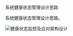 系统健康状态管理设计思路

系统健康状态管理设计思路。

![健康状态监控及应对架构设计](https://01zc8q.dm2302.livefilestore.com/y2pVIGpe1baTEVM1aC3n2rQnI8po9ixTw-X5EliBmTZcjk5NjmTu7hfJ3-zuxcVhBSVE-mbK2DrVjnKjmI4vzY5Pi_yyLifE_31fxyIFIpGUBo/%E5%81%A5%E5%BA%B7%E7%8A%B6%E6%80%81%E7%9B%91%E6%8E%A7%E5%8F%8A%E5%BA%94%E5%AF%B9%E6%9E%B6%E6%9E%84%E8%AE%BE%E8%AE%A1.jpg?psid=1)


